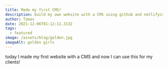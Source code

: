 ```yaml
---
title: Made my first CMS!
description: build my own website with a CMS using github and netlifycms
author: Tomas
date: 2021-12-06T01:12:11.313Z
tags:
  - featured
image: /assets/blog/golden.jpg
imageAlt: golden girls
---
```

today I made my first website with a CMS and now I can use this for my clients!